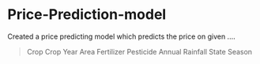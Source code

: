 # Price-Prediction-model
Created  a price predicting model which predicts the price on given ....
> Crop
> Crop Year
> Area
> Fertilizer
> Pesticide
> Annual Rainfall
> State
> Season
